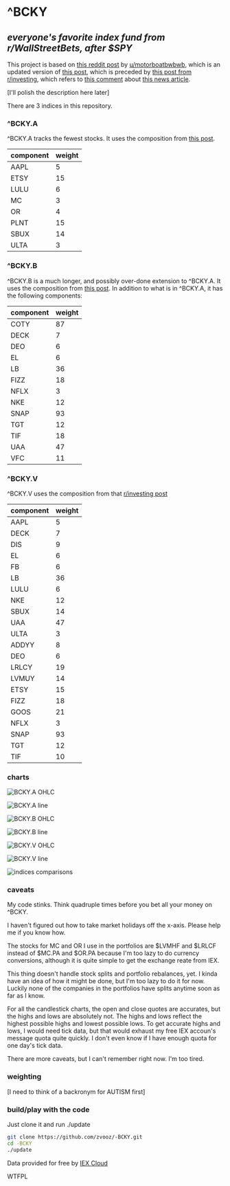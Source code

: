 # ^BCKY
## _everyone's favorite index fund from r/WallStreetBets, after $SPY_

This project is based on [this reddit post](https://www.reddit.com/r/wallstreetbets/comments/b6mudk/bcky_update_wsb_was_right_diversification_bad/) by [u/motorboatbwbwb](https://www.reddit.com/user/motorboatbwbwb), which is an updated version of [this post](https://www.reddit.com/r/wallstreetbets/comments/b6hvdf/i_indexed_beckys_portfolio_so_you_dont_have_to/), which is preceded by [this post from r/investing](https://www.reddit.com/r/investing/comments/9n31xf/introducing_the_white_girl_index/), which refers to [this comment](https://www.reddit.com/r/investing/comments/9mvabs/bill_ackman_reveals_900_million_bet_on_starbucks/e7htx2q) about [this news article](https://www.cnbc.com/2018/10/09/bill-ackmans-pershing-reveals-stake-in-starbucks.html).

\[I'll polish the description here later\]

There are 3 indices in this repository.

### ^BCKY.A

^BCKY.A tracks the fewest stocks. It uses the composition from [this post](https://www.reddit.com/r/wallstreetbets/comments/b6hvdf/i_indexed_beckys_portfolio_so_you_dont_have_to/).

component|weight
---------|------
AAPL|5
ETSY|15
LULU|6
MC|3
OR|4
PLNT|15
SBUX|14
ULTA|3

### ^BCKY.B

^BCKY.B is a much longer, and possibly over-done extension to ^BCKY.A. It uses the composition from [this post](https://www.reddit.com/r/wallstreetbets/comments/b6mudk/bcky_update_wsb_was_right_diversification_bad/). In addition to what is in ^BCKY.A, it has the following components:

component|weight
---------|------
COTY|87
DECK|7
DEO|6
EL|6
LB|36
FIZZ|18
NFLX|3
NKE|12
SNAP|93
TGT|12
TIF|18
UAA|47
VFC|11

### ^BCKY.V

^BCKY.V uses the composition from that [r/investing post](https://www.reddit.com/r/investing/comments/9n31xf/introducing_the_white_girl_index/)

component|weight
---------|------
AAPL|5
DECK|7
DIS|9
EL|6
FB|6
LB|36
LULU|6
NKE|12
SBUX|14
UAA|47
ULTA|3
ADDYY|8
DEO|6
LRLCY|19
LVMUY|14
ETSY|15
FIZZ|18
GOOS|21
NFLX|3
SNAP|93
TGT|12
TIF|10

### charts

![BCKY.A OHLC](plots/BCKY.A-OHLC)

![BCKY.A line](plots/BCKY.A-Mountain)

![BCKY.B OHLC](plots/BCKY.B-OHLC)

![BCKY.B line](plots/BCKY.B-Mountain)

![BCKY.V OHLC](plots/BCKY.V-OHLC)

![BCKY.V line](plots/BCKY.V-Mountain)

![indices comparisons](plots/$SPY-lol...)

### caveats

My code stinks. Think quadruple times before you bet all your money on ^BCKY. 

I haven't figured out how to take market holidays off the x-axis. Please help me if you know how. 

The stocks for MC and OR I use in the portfolios are $LVMHF and $LRLCF instead of $MC.PA and $OR.PA because I'm too lazy to do currency conversions, although it is quite simple to get the exchange reate from IEX. 

This thing doesn't handle stock splits and portfolio rebalances, yet. I kinda have an idea of how it might be done, but I'm too lazy to do it for now. Luckily none of the companies in the portfolios have splits anytime soon as far as I know.

For all the candlestick charts, the open and close quotes are accurates, but the highs and lows are absolutely not. The highs and lows reflect the highest possible highs and lowest possible lows. To get accurate highs and lows, I would need tick data, but that would exhaust my free IEX accoun's message quota quite quickly. I don't even know if I have enough quota for one day's tick data.

There are more caveats, but I can't remember right now. I'm too tired.

### weighting

[I need to think of a backronym for AUTISM first]

### build/play with the code

Just clone it and run ./update

```bash
git clone https://github.com/zvooz/-BCKY.git
cd -BCKY
./update
```
Data provided for free by [IEX Cloud](https://iexcloud.io/)

<a href="http://www.wtfpl.net/"><img
       src="http://www.wtfpl.net/wp-content/uploads/2012/12/wtfpl-badge-1.png"
       width="80" height="15" alt="WTFPL" /></a>
